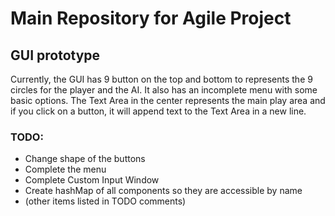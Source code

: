 # Main Repository for Agile Project

## GUI prototype
Currently, the GUI has 9 button on the top and bottom to represents the 9 circles for the player and the AI. It also has an incomplete menu with some basic options. The Text Area in the center represents the main play area and if you click on a button, it will append text to the Text Area in a new line.

### TODO:
- Change shape of the buttons
- Complete the menu
- Complete Custom Input Window
- Create hashMap of all components so they are accessible by name
- (other items listed in TODO comments)
